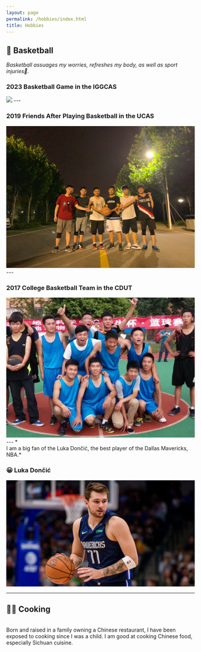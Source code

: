 ```yaml
---
layout: page
permalink: /hobbies/index.html
title: Hobbies
---
```


## 🏀 Basketball

*Basketball assuages my worries, refreshes my body, as well as sport injuries🤕.*

### 2023 Basketball Game in the IGGCAS
<img src="/images/Basketball_IGGCAS.JPG">
---

### 2019 Friends After Playing Basketball in the UCAS
<img src="/images/Basketball_UCAS.jpeg">
---

### 2017 College Basketball Team in the CDUT
<img src="/images/Basketball_CDUT.jpeg">
---
*<br>I am a big fan of the Luka Dončić, the best player of the Dallas Mavericks, NBA.*

### 😀 Luka Dončić
<img src="/images/Luka-Doncic.jpg">

---
## 👨‍🍳 Cooking 

<br> Born and raised in a family owning a Chinese restaurant, I have been exposed to cooking since I was a child. I am good at cooking Chinese food, especially Sichuan cuisine. 

